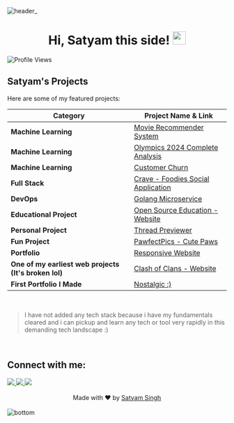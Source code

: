 <img src="https://github.com/user-attachments/assets/9216c901-7956-4f4c-a1e7-8d1b8cbd6374" alt="header_" />

<div align="center">
  <h1>
    Hi, Satyam this side!
    <img src="https://media.giphy.com/media/hvRJCLFzcasrR4ia7z/giphy.gif" width="30">
  </h1>
</div>



<img src="https://komarev.com/ghpvc/?username=satyxm&label=Profile%20Views&color=0e75b6&style=flat" alt="Profile Views" />

<br/>

## Satyam's Projects

Here are some of my featured projects:

| Category              | Project Name & Link |
|----------------------|---------------------|
| **Machine Learning** | [Movie Recommender System](https://reelarity.streamlit.app/) |
| **Machine Learning** | [Olympics 2024 Complete Analysis](https://satyxm-ml-projects-ml-olympicsapp-dhpmep.streamlit.app/) |
| **Machine Learning** | [Customer Churn](https://github.com/Satyxm/customer-churn) |
| **Full Stack** | [Crave - Foodies Social Application](https://crave-beige.vercel.app/) |
| **DevOps** | [Golang Microservice](https://github.com/Satyxm/goMicroservice) |
| **Educational Project** | [Open Source Education - Website](https://open-source-matrix.vercel.app/) |
| **Personal Project** | [Thread Previewer](https://thread-previewer.vercel.app/) |
| **Fun Project** | [PawfectPics - Cute Paws](https://pawfectpics.vercel.app/) |
| **Portfolio** | [Responsive Website](https://satyamsportfolio.vercel.app/) |
| **One of my earliest web projects (It's broken lol)** | [Clash of Clans - Website](https://satyxm.github.io/splashcoc.github.io/) |
| **First Portfolio I Made** | [Nostalgic :) ](https://satyam-s-portfolio.vercel.app/) |



<br/>

> I have not added any tech stack because i have my fundamentals cleared and i can pickup and learn any tech or tool very rapidly in this demanding tech landscape :)

<br/>

## Connect with me:

<a href="mailto:satyamsingh.officialwork@gmail.com">
  <img src="https://skillicons.dev/icons?i=gmail" />
</a>

<a href="https://x.com/satyamtwts">
  <img src="https://skillicons.dev/icons?i=twitter" />
</a>
<a href="https://linkedin.com/satyams-in">
  <img src="https://skillicons.dev/icons?i=linkedin" />
</a>


<br/>
<br/>

<div align="center">
  Made with ❤️ by <a href="https://github.com/satyxm">Satyam Singh</a>
</div>


<br/>

<img src="https://github.com/user-attachments/assets/dab29644-60b3-43e3-84b8-99cf4890db93" alt="bottom" />
